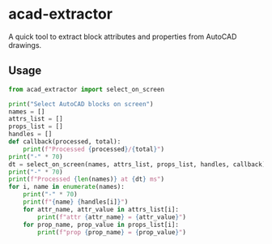 # acad-extractor

A quick tool to extract block attributes and properties from AutoCAD drawings.

## Usage

```python
from acad_extractor import select_on_screen

print("Select AutoCAD blocks on screen")
names = []
attrs_list = []
props_list = []
handles = []
def callback(processed, total):
    print(f"Processed {processed}/{total}")
print("-" * 70)
dt = select_on_screen(names, attrs_list, props_list, handles, callback)
print("-" * 70)
print(f"Processed {len(names)} at {dt} ms")
for i, name in enumerate(names):
    print("-" * 70)
    print(f"{name} {handles[i]}")
    for attr_name, attr_value in attrs_list[i]:
        print(f"attr {attr_name} = {attr_value}")
    for prop_name, prop_value in props_list[i]:
        print(f"prop {prop_name} = {prop_value}")
```
